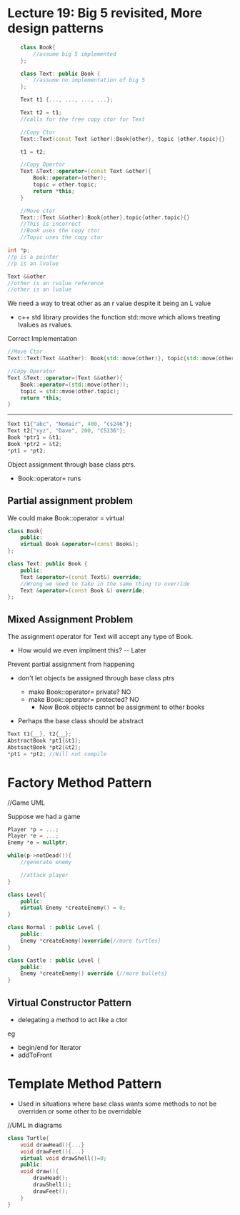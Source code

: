 # Lecture 19: Big 5 revisited, More design patterns

```c++
    class Book{
        //assume big 5 implemented
    };

    class Text: public Book {
        //assume no implementation of big 5
    };

    Text t1 {..., ..., ..., ...};

    Text t2 = t1;
    //calls for the free copy ctor for Text

    //Copy Ctor
    Text::Text(const Text &other):Book{other}, topic {other.topic}{}

    t1 = t2;

    //Copy Opertor
    Text &Text::operator=(const Text &other){
        Book::operator=(other);
        topic = other.topic;
        return *this;
    }

    //Move ctor
    Text::(Text &&other):Book{other},topic{other.topic}{}
    //This is incorrect
    //Book uses the copy ctor
    //Topic uses the copy ctor

```

```c++
int *p;
//p is a pointer
//p is an lvalue
```

```c++
Text &&other
//other is an rvalue reference
//other is an lvalue
```
We need a way to treat other as an r value despite it being an L value
- c++ std library provides the function std::move which allows treating lvalues as rvalues.    

Correct Implementation
```c++
//Move Ctor
Text::Text(Text &&other): Book{std::move(other)}, topic{std::move(other.topic)}{}

//Copy Operator
Text &Text::operator=(Text &&other){
    Book::operator=(std::move(other));
    topic = std::mvoe(other.topic);
    return *this;
}
```
---

```c++
Text t1{"abc", "Nomair", 400, "cs246"};
Text t2{"xyz", "Dave", 200, "CS136"};
Book *ptr1 = &t1;
Book *ptr2 = &t2;
*pt1 = *pt2;
```

Object assignment through base class ptrs.
- Book::operator= runs

## Partial assignment problem
We could make Book::operator = virtual

```c++
class Book{
    public:
    virtual Book &operator=(const Book&);
};

class Text: public Book {
    public:
    Text &operator=(const Text&) override;
    //Wrong we need to take in the same thing to override
    Text &operator=(const Book &) override;
};

```

## Mixed Assignment Problem
The assignment operator for Text will accept any type of Book.

- How would we even implment this? -- Later

Prevent partial assignment from happening
- don't let objects be assigned through base class ptrs
    - make Book::operator= private? NO
    - make Book::operator= protected? NO
        - Now Book objects cannot be assignment to other books

- Perhaps the base class should be abstract

```c++
Text t1{__}, t2{__};
AbstractBook *pt1{&t1};
AbstsactBook *pt2{&t2};
*pt1 = *pt2; //Will not compile
```

# Factory Method Pattern

//Game UML

Suppose we had a game

```c++
Player *p = ...;
Player *e = ...;
Enemy *e = nullptr;

while(p->notDead()){
    //generate enemy

    //attack player
}
```

```c++
class Level{
    public:
    virtual Enemy *createEnemy() = 0;
}

class Normal : public Level {
    public:
    Enemy *createEnemy()override{//more turtles}
}

class Castle : public Level {
    public:
    Enemy *createEnemy() override {//more bullets}
}
```

## Virtual Constructor Pattern
- delegating a method to act like a ctor

eg
- begin/end for Iterator
- addToFront

# Template Method Pattern
- Used in situations where base class wants some methods to not be overriden or some other to be overridable

//UML in diagrams

```c++
class Turtle{
    void drawHead(){...}
    void drawFeet(){...}
    virtual void drawShell()=0;
    public:
    void draw(){
        drawHead();
        drawShell();
        drawFeet();
    }
}
```